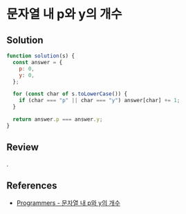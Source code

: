 # 문자열 내 p와 y의 개수

## Solution

```js
function solution(s) {
  const answer = {
    p: 0,
    y: 0,
  };

  for (const char of s.toLowerCase()) {
    if (char === "p" || char === "y") answer[char] += 1;
  }

  return answer.p === answer.y;
}
```

## Review

.

## References

- [Programmers - 문자열 내 p와 y의 개수](https://school.programmers.co.kr/learn/courses/30/lessons/12916)
